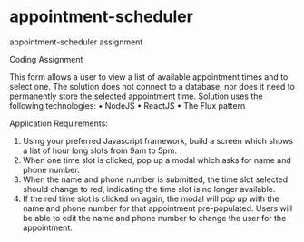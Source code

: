 # appointment-scheduler
appointment-scheduler assignment 

Coding Assignment
 
 This form allows a user to view a list of available appointment times and to select one. The solution does not connect to a database, nor does it need to permanently store the selected appointment time. Solution uses the following technologies:
• NodeJS
• ReactJS 
• The Flux pattern 
 
Application Requirements:
1. Using your preferred Javascript framework, build a screen which shows a list of hour long slots from 9am to 5pm.
2. When one time slot is clicked, pop up a modal which asks for name and phone number.
3. When the name and phone number is submitted, the time slot selected should change to red, indicating the time slot is no longer available.
4. If the red time slot is clicked on again, the modal will pop up with the name and phone number for that appointment pre-populated. Users will be able to edit the name and phone number to change the user for the appointment.
